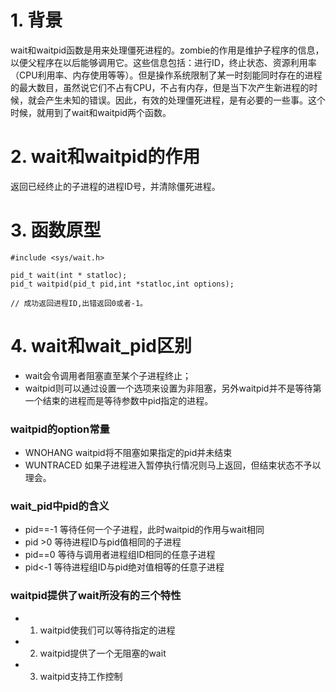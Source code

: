 # 1. 背景
wait和waitpid函数是用来处理僵死进程的。zombie的作用是维护子程序的信息，以便父程序在以后能够调用它。这些信息包括：进行ID，终止状态、资源利用率（CPU利用率、内存使用等等）。但是操作系统限制了某一时刻能同时存在的进程的最大数目，虽然说它们不占有CPU，不占有内存，但是当下次产生新进程的时候，就会产生未知的错误。因此，有效的处理僵死进程，是有必要的一些事。这个时候，就用到了wait和waitpid两个函数。

# 2. wait和waitpid的作用
返回已经终止的子进程的进程ID号，并清除僵死进程。

# 3. 函数原型
```
#include <sys/wait.h>

pid_t wait(int * statloc);
pid_t waitpid(pid_t pid,int *statloc,int options);

// 成功返回进程ID,出错返回0或者-1。
```
# 4. wait和wait_pid区别
* wait会令调用者阻塞直至某个子进程终止；
* waitpid则可以通过设置一个选项来设置为非阻塞，另外waitpid并不是等待第一个结束的进程而是等待参数中pid指定的进程。
  
### waitpid的option常量
- WNOHANG   waitpid将不阻塞如果指定的pid并未结束
- WUNTRACED 如果子进程进入暂停执行情况则马上返回，但结束状态不予以理会。
  
### wait_pid中pid的含义
* pid==-1 等待任何一个子进程，此时waitpid的作用与wait相同
* pid >0   等待进程ID与pid值相同的子进程
* pid==0   等待与调用者进程组ID相同的任意子进程
* pid<-1   等待进程组ID与pid绝对值相等的任意子进程

### waitpid提供了wait所没有的三个特性
- 1. waitpid使我们可以等待指定的进程
- 2. waitpid提供了一个无阻塞的wait
- 3. waitpid支持工作控制
　　 